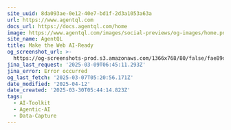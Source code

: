 ```yaml
---
site_uuid: 8da093ae-0e12-40e7-bd1f-2d3a1053a63a
url: https://www.agentql.com
docs_url: https://docs.agentql.com/home
image: https://www.agentql.com/images/social-previews/og-images/home.png
site_name: AgentQL
title: Make the Web AI-Ready
og_screenshot_url: >-
  https://og-screenshots-prod.s3.amazonaws.com/1366x768/80/false/fae89d34a3d415c166516d7317a30624bd8997c7473419fe0760af28e572e4a7.jpeg
jina_last_request: '2025-03-09T06:45:11.293Z'
jina_error: Error occurred
og_last_fetch: '2025-03-07T05:20:56.171Z'
date_modified: '2025-04-12'
date_created: '2025-03-30T05:44:14.823Z'
tags:
  - AI-Toolkit
  - Agentic-AI
  - Data-Capture
---
```






























































































































































































































































